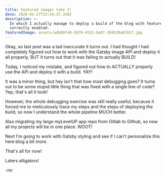 ```yaml
---
title: Featured images take 2!
date: 2020-01-27T23:54:37.338Z
description: >-
  In which I actually manage to deploy a build of the blog with featured images
  correctly enabled.
featuredImage: assets/adb09f40-3070-4152-9a87-384539a6781f.jpg
---
```

Okay, so last post was a tad inaccurate it turns out. I had thought I had completely figured out how to work with the Gatsby image API and deploy it all properly, BUT it turns out that it was failing to actually BUILD!

Today, I noticed my mistake, and figured out how to ACTUALLY properly use the API and deploy it with a build. YAY!

It was a minor thing, but hey isn't that how most debugging goes? It turns out to be some stupid little thing that was fixed with a single line of code? Yep, that's all it took!

However, the whole debugging exercise was still really useful, because it forced me to meticulously trace my steps and the steps of deploying the build, so now I understand the whole pipeline MUCH better.

Also migrating my large myLevelUP app repo from Gitlab to Github, so now all my projects will be in one place. WOOT!

Next I'm going to work with Gatsby styling and see if I can't personalize this here blog a bit more.

That's all for now!

Laters alligators!

\-mr
